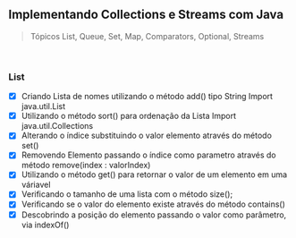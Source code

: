 ## Implementando Collections e Streams com Java

> Tópicos List, Queue, Set, Map, Comparators, Optional, Streams

<br/>

### List

- [x] Criando Lista de nomes utilizando o método add() tipo String Import java.util.List
- [x] Utilizando o método sort() para ordenação da Lista  Import java.util.Collections
- [x] Alterando o índice substituindo o valor elemento através do método set()
- [x] Removendo Elemento passando o índice como parametro através do método remove(index : valorIndex)
- [x] Utilizando o método get() para retornar o valor de um elemento em uma váriavel
- [x] Verificando o tamanho de uma lista com o método size();
- [x] Verificando se o valor do elemento existe através do método contains()
- [x] Descobrindo a posição do elemento passando o valor como parâmetro, via indexOf()
